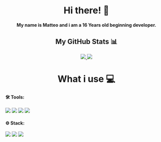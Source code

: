 <h1 align="center">Hi there! 👋</h1>
<h4 align="center">My name is Matteo and i am a 16 Years old beginning developer.</h4>

<h2 align="center">My GitHub Stats 📊</h2>
<p align="center">
    
<a href="https://github.com/matteoscaringi">
  <img src="https://github-readme-stats.vercel.app/api?username=matteoscaringi&theme=gruvbox">
</a>
<a href="https://github.com/matteoscaringi">
  <img src="https://github-readme-stats.vercel.app/api/top-langs/?username=matteoscaringi&hide=shell,python&theme=gruvbox&layout=compact">
</a>  
<br>
</p>

<h1 align="center">What i use 💻</h1>

#### 🛠️ Tools:
[<img src="https://img.shields.io/badge/Windows-0078D6?style=for-the-badge&logo=windows&logoColor=white" />](https://www.microsoft.com/en-gb/windows)
[<img src="https://img.shields.io/badge/Visual_Studio-5C2D91?style=for-the-badge&logo=visual%20studio&logoColor=white" />](https://visualstudio.microsoft.com/)
[<img src="https://img.shields.io/badge/Rider-000000?style=for-the-badge&logo=Rider&logoColor=white" />](https://www.jetbrains.com/rider/)
[<img src="https://img.shields.io/badge/git%20-%23181717.svg?&style=for-the-badge&logo=github&logoColor=white" />](https://github.com/)

#### ⚙️ Stack:
[<img src="https://img.shields.io/badge/C%23-239120?style=for-the-badge&logo=c-sharp&logoColor=white" />](https://docs.microsoft.com/en-us/dotnet/csharp/)
[<img src="https://img.shields.io/badge/Svelte-4A4A55?style=for-the-badge&logo=svelte&logoColor=FF3E00" />](https://svelte.dev/)
[<img src="https://img.shields.io/badge/Tailwind_CSS-38B2AC?style=for-the-badge&logo=tailwind-css&logoColor=white" />](https://tailwindcss.com/)






